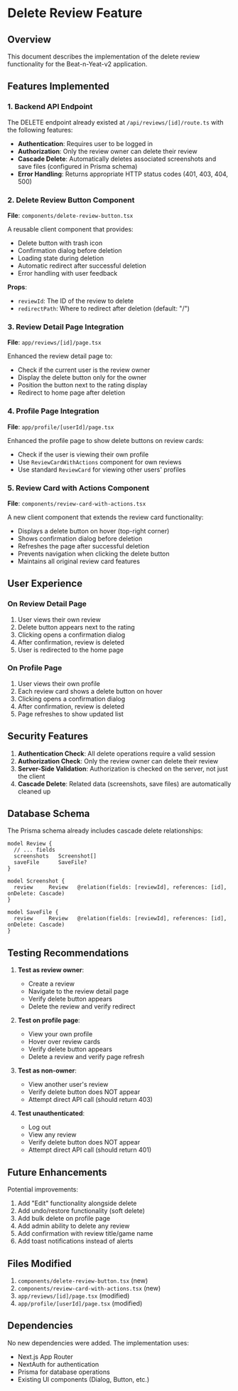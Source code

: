 # Delete Review Feature

## Overview
This document describes the implementation of the delete review functionality for the Beat-n-Yeat-v2 application.

## Features Implemented

### 1. Backend API Endpoint
The DELETE endpoint already existed at `/api/reviews/[id]/route.ts` with the following features:
- **Authentication**: Requires user to be logged in
- **Authorization**: Only the review owner can delete their review
- **Cascade Delete**: Automatically deletes associated screenshots and save files (configured in Prisma schema)
- **Error Handling**: Returns appropriate HTTP status codes (401, 403, 404, 500)

### 2. Delete Review Button Component
**File**: `components/delete-review-button.tsx`

A reusable client component that provides:
- Delete button with trash icon
- Confirmation dialog before deletion
- Loading state during deletion
- Automatic redirect after successful deletion
- Error handling with user feedback

**Props**:
- `reviewId`: The ID of the review to delete
- `redirectPath`: Where to redirect after deletion (default: "/")

### 3. Review Detail Page Integration
**File**: `app/reviews/[id]/page.tsx`

Enhanced the review detail page to:
- Check if the current user is the review owner
- Display the delete button only for the owner
- Position the button next to the rating display
- Redirect to home page after deletion

### 4. Profile Page Integration
**File**: `app/profile/[userId]/page.tsx`

Enhanced the profile page to show delete buttons on review cards:
- Check if the user is viewing their own profile
- Use `ReviewCardWithActions` component for own reviews
- Use standard `ReviewCard` for viewing other users' profiles

### 5. Review Card with Actions Component
**File**: `components/review-card-with-actions.tsx`

A new client component that extends the review card functionality:
- Displays a delete button on hover (top-right corner)
- Shows confirmation dialog before deletion
- Refreshes the page after successful deletion
- Prevents navigation when clicking the delete button
- Maintains all original review card features

## User Experience

### On Review Detail Page
1. User views their own review
2. Delete button appears next to the rating
3. Clicking opens a confirmation dialog
4. After confirmation, review is deleted
5. User is redirected to the home page

### On Profile Page
1. User views their own profile
2. Each review card shows a delete button on hover
3. Clicking opens a confirmation dialog
4. After confirmation, review is deleted
5. Page refreshes to show updated list

## Security Features

1. **Authentication Check**: All delete operations require a valid session
2. **Authorization Check**: Only the review owner can delete their review
3. **Server-Side Validation**: Authorization is checked on the server, not just the client
4. **Cascade Delete**: Related data (screenshots, save files) are automatically cleaned up

## Database Schema
The Prisma schema already includes cascade delete relationships:

```prisma
model Review {
  // ... fields
  screenshots   Screenshot[]
  saveFile      SaveFile?
}

model Screenshot {
  review     Review   @relation(fields: [reviewId], references: [id], onDelete: Cascade)
}

model SaveFile {
  review     Review   @relation(fields: [reviewId], references: [id], onDelete: Cascade)
}
```

## Testing Recommendations

1. **Test as review owner**:
   - Create a review
   - Navigate to the review detail page
   - Verify delete button appears
   - Delete the review and verify redirect

2. **Test on profile page**:
   - View your own profile
   - Hover over review cards
   - Verify delete button appears
   - Delete a review and verify page refresh

3. **Test as non-owner**:
   - View another user's review
   - Verify delete button does NOT appear
   - Attempt direct API call (should return 403)

4. **Test unauthenticated**:
   - Log out
   - View any review
   - Verify delete button does NOT appear
   - Attempt direct API call (should return 401)

## Future Enhancements

Potential improvements:
1. Add "Edit" functionality alongside delete
2. Add undo/restore functionality (soft delete)
3. Add bulk delete on profile page
4. Add admin ability to delete any review
5. Add confirmation with review title/game name
6. Add toast notifications instead of alerts

## Files Modified

1. `components/delete-review-button.tsx` (new)
2. `components/review-card-with-actions.tsx` (new)
3. `app/reviews/[id]/page.tsx` (modified)
4. `app/profile/[userId]/page.tsx` (modified)

## Dependencies

No new dependencies were added. The implementation uses:
- Next.js App Router
- NextAuth for authentication
- Prisma for database operations
- Existing UI components (Dialog, Button, etc.)


